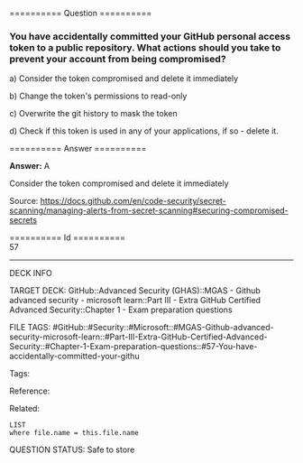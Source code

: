 ========== Question ==========  

### You have accidentally committed your GitHub personal access token to a public repository. What actions should you take to prevent your account from being compromised?

a) Consider the token compromised and delete it immediately

b) Change the token's permissions to read-only

c) Overwrite the git history to mask the token

d) Check if this token is used in any of your applications, if so - delete it.  

========== Answer ==========  

**Answer:** A

Consider the token compromised and delete it immediately

Source: https://docs.github.com/en/code-security/secret-scanning/managing-alerts-from-secret-scanning#securing-compromised-secrets

========== Id ==========  
57

---

DECK INFO

TARGET DECK: GitHub::Advanced Security (GHAS)::MGAS - Github advanced security - microsoft learn::Part III - Extra GitHub Certified Advanced Security::Chapter 1 - Exam preparation questions

FILE TAGS: #GitHub::#Security::#Microsoft::#MGAS-Github-advanced-security-microsoft-learn::#Part-III-Extra-GitHub-Certified-Advanced-Security::#Chapter-1-Exam-preparation-questions::#57-You-have-accidentally-committed-your-githu

Tags:

Reference:

Related:

```dataview
LIST
where file.name = this.file.name
```

QUESTION STATUS: Safe to store
